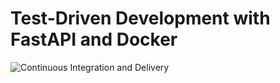 # Test-Driven Development with FastAPI and Docker

![Continuous Integration and Delivery](https://github.com/alswang18/fastapi-tdd/workflows/Continuous%20Integration%20and%20Delivery/badge.svg?branch=master)